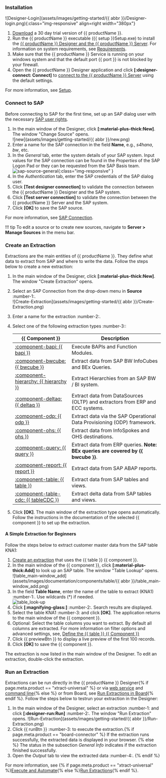 
### Installation

![Designer-Login](assets/images/getting-started/{{ abbr }}/Designer-login.png){:class="img-responsive" align=right width="380px"}

1. [Download](https://theobald-software.com/en/download-trial/) a 30 day trial version of {{ productName }}.
2. Run the {{ productName }} executable ({{ setup }}Setup.exe) to install the [{{ productName }} Designer and the {{ productName }} Server](documentation/introduction.md/#software-architecture).
For information on system requirements, see [Requirements](documentation/setup/requirements.md).
3. Make sure that the {{ productName }} Service is running on your windows system and that the default port {{ port }} is not blocked by your firewall.<br>
4. Open the {{ productName }} Designer application and click **[:designer-connect: Connect]** to [connect to the {{ productName }} Server](documentation/designer.md/#connect-the-designer-to-a-server) using the default settings.<br>

For more information, see [Setup](documentation/setup/index.md).

### Connect to SAP

Before connecting to SAP for the first time, set up an SAP dialog user with the necessary [SAP user rights](documentation/setup-in-sap/sap-authority-objects.md/#general-authorization-objects).

1. In the main window of the Designer, click **[:material-plus-thick:New]**. The window "Change Source" opens.<br>
![new](assets/images/getting-started/{{ abbr }}/new.png)
2. Enter a name for the SAP connection in the field **Name**, e.g., *s4hana*, *bw*, etc.
3. In the *General* tab, enter the system details of your SAP system.
Input values for the SAP connection can be found in the *Properties* of the SAP Logon Pad or they can be requested from the SAP Basis team.<br>
![sap-source-general](assets/images/documentation/sap-connection/sap-source-general.png){:class="img-responsive" }
4. In the *Authentication* tab, enter the SAP credentials of the SAP dialog user.
5. Click **[Test designer connection]** to validate the connection between the {{ productName }} Designer and the SAP system.
6. Click **[Test server connection]** to validate the connection between the {{ productName }} Server and the SAP system.
7. Click **[OK]** to save the SAP source. 

For more information, see [SAP Connection](documentation/sap-connection/index.md).

!!! tip
	To edit a source or to create new sources, navigate to **Server > Manage Sources** in the menu bar.
	
### Create an Extraction

Extractions are the main entities of {{ productName }}. 
They define what data to extract from SAP and where to write the data.
Follow the steps below to create a new extraction:

1. In the main window of the Designer, click **[:material-plus-thick:New]**. The window "Create Extraction" opens.
2. Select an SAP Connection from the drop-down menu in **Source** :number-1:.<br>
![Create-Extraction](assets/images/getting-started/{{ abbr }}/Create-Extraction.png)
3. Enter a name for the extraction :number-2:.
4. Select one of the following extraction types :number-3::

	|  {{ Component }}  |  Description   |  
	|----------|-------------|
	| [:component-bapi: {{ bapi }}](documentation/bapi/index.md) | Execute BAPIs and Function Modules. |
	| [:component-bwcube: {{ bwcube }}](documentation/bwcube/index.md) | Extract data from SAP BW InfoCubes and BEx Queries. |
	| [:component-hierarchy: {{ hierarchy }}](documentation/hierarchy/index.md) | Extract Hierarchies from an SAP BW / BI system. |
	| [:component-deltaq: {{ deltaq }}](documentation/deltaq/index.md) | Extract data from DataSources (OLTP) and extractors from ERP and ECC systems. |
	| [:component-odp: {{ odp }}](documentation/odp/index.md) | Extract data via the SAP Operational Data Provisioning (ODP) framework. |
	| [:component-ohs: {{ ohs }}](documentation/ohs/index.md) | Extract data from InfoSpokes and OHS destinations. |
	| [:component-query: {{ query }}](documentation/query/index.md) | Extract data from ERP queries. **Note: BEx queries are covered by {{ bwcube }}**. |
	| [:component-report: {{ report }}](documentation/report/index.md) | Extract data from SAP ABAP reports. | 
	| [:component-table: {{ table }}](documentation/table/index.md) | Extract data from SAP tables and views. |
	| [:component-table-cdc: {{ tableCDC }}](documentation/table-cdc/index.md) | Extract delta data from SAP tables and views. |
	
5. Click **[OK]**. The main window of the extraction type opens automatically.<br>
Follow the instructions in the documentation of the selected {{ component }} to set up the extraction.

#### A Simple Extraction for Beginners

Follow the steps below to extract customer master data from the SAP table KNA1:

1. [Create an extraction](#create-an-extraction) that uses the {{ table }} {{ component }}.
2. In the main window of the {{ component }}, click **[:material-plus-thick:Add]** to look up an SAP table. The window "Table Lookup" opens.<br>
![table_main-window_add](assets/images/documentation/components/table/{{ abbr }}/table_main-window_add.png)
3. In the field **Table Name**, enter the name of the table to extract (KNA1) :number-1:. Use wildcards (*) if needed.<br>
![table_look-up](assets/images/documentation/components/table/table_look-up.png)
4. Click **[:magnifying-glass:]** :number-2:. Search results are displayed.
5. Select the table KNA1 :number-3: and click **[OK]**. The application returns to the main window of the {{ component }}.
6. Optional: Select the table columns you want to extract. By default all columns are extracted. 
For more information on filter options and advanced settings, see, [Define the {{ table }} {{ Component }}](documentation/table/index.md/#define-the-table-extraction-type)
7. Click {{ previewBtn }} to display a live preview of the first 100 records.
8. Click **[OK]** to save the {{ component }}.

The extraction is now listed in the main window of the Designer. To edit an extraction, double-click the extraction.

### Run an Extraction

Extractions can be run directly in the {{ productName }} Designer{% if page.meta.product == "xtract-universal" %} or via [web service](web-api.md) and [command line](documentation/execute-and-automate/call-via-commandline.md){% else %} or from Board, see [Run Extractions in Board](documentation/run-extractions.md/#run-extractions-in-the-designer){% endif %}.
Follow the steps below to testrun your extraction in the Designer:

1. In the main window of the Designer, select an extraction :number-1: and click **[:designer-run:Run]** :number-2:. The window "Run Extraction" opens.
![Run-Extraction](assets/images/getting-started/{{ abbr }}/Run-Extraction.png)
2. Click {{ runBtn }} :number-3: to execute the extraction.{% if page.meta.product == "board-connector" %}
If the extraction runs successfully, the extracted data is displayed in your browser. {% else %}
The status in the subsection *General Info* indicates if the extraction finished successfully.
3. Open the *Output* tab to view the extracted data :number-4:. 
{% endif %}

For more information, see {% if page.meta.product == "xtract-universal" %}[Execute and Automate](documentation/execute-and-automate/index.md){% else %}[Run Extractions](documentation/run-extractions.md){% endif %}.

